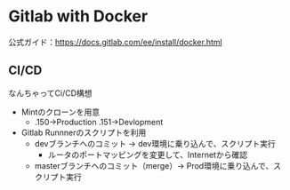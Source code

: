 # Gitlab with Docker
公式ガイド：https://docs.gitlab.com/ee/install/docker.html

## CI/CD
なんちゃってCi/CD構想
* Mintのクローンを用意
  * .150->Production .151->Devlopment
* Gitlab Runnnerのスクリプトを利用
  * devブランチへのコミット -> dev環境に乗り込んで、スクリプト実行
    * ルータのポートマッピングを変更して、Internetから確認
  * masterブランチへのコミット（merge）-> Prod環境に乗り込んで、スクリプト実行
